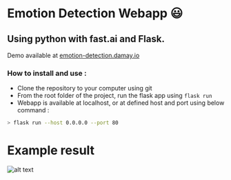 # Emotion Detection Webapp 😃

## Using python with fast.ai and Flask.
Demo available at [emotion-detection.damay.io](http://emotion-detection.damay.io)

### How to install and use :

- Clone the repository to your computer using git
- From the root folder of the project, run the flask app using `flask run`
- Webapp is available at localhost, or at defined host and port using below command :  
```bash
> flask run --host 0.0.0.0 --port 80
```

# Example result 
![alt text](https://i.ibb.co/42qfh3m/demo.png)
